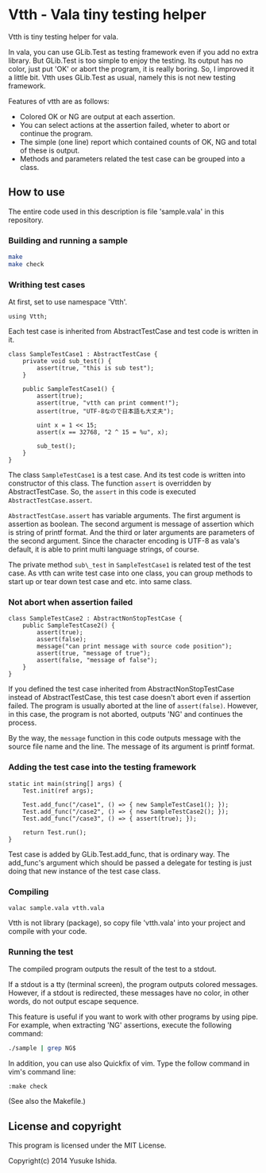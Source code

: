 Vtth - Vala tiny testing helper
================================

Vtth is tiny testing helper for vala.

In vala, you can use GLib.Test as testing framework
even if you add no extra library.
But GLib.Test is too simple to enjoy the testing.
Its output has no color, just put 'OK' or abort the program, it is really boring.
So, I improved it a little bit.
Vtth uses GLib.Test as usual, namely this is not new testing framework.

Features of vtth are as follows:

  - Colored OK or NG are output at each assertion.
  - You can select actions at the assertion failed,
    wheter to abort or continue the program.
  - The simple (one line) report which contained counts of OK, NG and
    total of these is output.
  - Methods and parameters related the test case can be grouped into a class.


How to use
-----------

The entire code used in this description is file 'sample.vala' in this repository.

### Building and running a sample

``` sh
make
make check
```


### Writhing test cases

At first, set to use namespace 'Vtth'.

```vala
using Vtth;
```

Each test case is inherited from AbstractTestCase
and test code is written in it.

```vala
class SampleTestCase1 : AbstractTestCase {
	private void sub_test() {
		assert(true, "this is sub test");
	}

	public SampleTestCase1() {
		assert(true);
		assert(true, "vtth can print comment!");
		assert(true, "UTF-8なので日本語も大丈夫");

		uint x = 1 << 15;
		assert(x == 32768, "2 ^ 15 = %u", x);

		sub_test();
	}
}
```

The class `SampleTestCase1` is a test case.
And its test code is written into constructor of this class.
The function `assert` is overridden by AbstractTestCase.
So, the `assert` in this code is executed `AbstractTestCase.assert`.

`AbstractTestCase.assert` has variable arguments.
The first argument is assertion as boolean.
The second argument is message of assertion which is string of printf format.
And the third or later arguments are parameters of the second argument.
Since the character encoding is UTF-8 as vala's default,
it is able to print multi language strings, of course.

The private method `sub\_test` in `SampleTestCase1` is related test of the test case.
As vtth can write test case into one class,
you can group methods to start up or tear down test case and etc. into same class.


### Not abort when assertion failed

```vala
class SampleTestCase2 : AbstractNonStopTestCase {
	public SampleTestCase2() {
		assert(true);
		assert(false);
		message("can print message with source code position");
		assert(true, "message of true");
		assert(false, "message of false");
	}
}
```

If you defined the test case inherited from AbstractNonStopTestCase
instead of AbstractTestCase, this test case doesn't abort even if assertion failed.
The program is usually aborted at the line of `assert(false)`.
However, in this case, the program is not aborted, outputs 'NG' and continues the process.

By the way, the `message` function in this code outputs message
with the source file name and the line.
The message of its argument is printf format.


### Adding the test case into the testing framework

```vala
static int main(string[] args) {
	Test.init(ref args);

	Test.add_func("/case1", () => { new SampleTestCase1(); });
	Test.add_func("/case2", () => { new SampleTestCase2(); });
	Test.add_func("/case3", () => { assert(true); });

	return Test.run();
}
```

Test case is added by GLib.Test.add_func, that is ordinary way.
The add_func's argument which should be passed a delegate for testing
is just doing that new instance of the test case class.


### Compiling

```
valac sample.vala vtth.vala
```

Vtth is not library (package), so copy file 'vtth.vala' into your project
and compile with your code.


### Running the test

The compiled program outputs the result of the test to a stdout.

If a stdout is a tty (terminal screen), the program outputs colored messages.
However, if a stdout is redirected, these messages have no color,
in other words, do not output escape sequence.

This feature is useful if you want to work with other programs by using pipe.
For example, when extracting 'NG' assertions, execute the following command:

```sh
./sample | grep NG$
```

In addition, you can use also Quickfix of vim.
Type the follow command in vim's command line:

```
:make check
```
(See also the Makefile.)


License and copyright
----------------------

This program is licensed under the MIT License.

Copyright(c) 2014 Yusuke Ishida.

